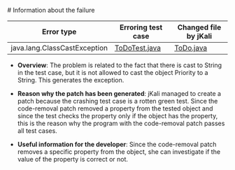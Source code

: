 # Information about the failure

| Error type   | Erroring test case | Changed file by jKali |
|--------------|-------------------|----------------------------|
|  java.lang.ClassCastException| [ToDoTest.java](https://github.com/repairnator/repairnator-experiments-one-erroring-test-case/blob/cdb1e93489f4dc2d22a711c21602ff63ad3f0350/src/test/java/ToDoTest.java#L102)| [ToDo.java](https://github.com/repairnator/repairnator-experiments-one-erroring-test-case/blob/cdb1e93489f4dc2d22a711c21602ff63ad3f0350/src/main/java/de/swtproject/doit/core/ToDo.java#L276)|

- **Overview**: The problem is related to the fact that there is cast to String in the test case, but it is not allowed to cast the object Priority to a String. This generates the exception.

- **Reason why the patch has been generated**: jKali managed to create a patch because the crashing test case is a rotten green test. Since the code-removal patch removed a property from the tested object and since the test checks the property only if the object has the property, this is the reason why the program with the code-removal patch passes all test cases.

- **Useful information for the developer**: Since the code-removal patch removes a specific property from the object, she can investigate if the value of the property is correct or not.
